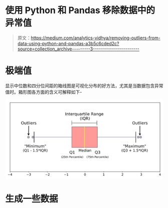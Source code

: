# 使用 Python 和 Pandas 移除数据中的异常值

> 原文：<https://medium.com/analytics-vidhya/removing-outliers-from-data-using-python-and-pandas-a3b5c6cded2c?source=collection_archive---------3----------------------->

# 极端值

显示中位数和四分位间距的箱线图是可视化分布的好方法，尤其是当数据包含异常值时。箱形图各方面的含义可解释如下-

![](img/ecbb133efce8f5db882b0a550f2510dc.png)

# 生成一些数据
